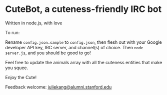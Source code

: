 CuteBot, a cuteness-friendly IRC bot
====================================
Written in node.js, with love

To run: 

Rename `config.json.sample` to `config.json`, then flesh out with your Google developer API key, IRC server, and channel(s) of choice.  Then `node server.js`, and you should be good to go!

Feel free to update the animals array with all the cuteness entities that make you squee.

Enjoy the Cute!

Feedback welcome: juliekang@alumni.stanford.edu
